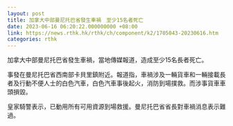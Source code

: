 ```yaml
---
layout: post
title: 加拿大中部曼尼托巴省發生車禍　至少15名者死亡
date: 2023-06-16 06:20:22.000000000 +08:00
link: https://news.rthk.hk/rthk/ch/component/k2/1705043-20230616.htm
categories: rthk
---
```


加拿大中部曼尼托巴省發生車禍，當地傳媒報道，造成至少15名長者死亡。

事發在曼尼托巴省西南部卡貝里鎮附近。報道指，車禍涉及一輛貨車和一輛接載長者及行動不便人士的白色汽車，白色汽車事後起火，消防到場撲救。而涉事貨車車頭損毀。

皇家騎警表示，已動用所有可用資源到場救援。曼尼托巴省省長對車禍消息表示難過。
